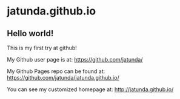 # jatunda.github.io

## Hello world!

This is my first try at github!

My Github user page is at: 
https://github.com/jatunda/

My Github Pages repo can be found at:  
https://github.com/jatunda/jatunda.github.io/

You can see my customized homepage at:
http://jatunda.github.io/
